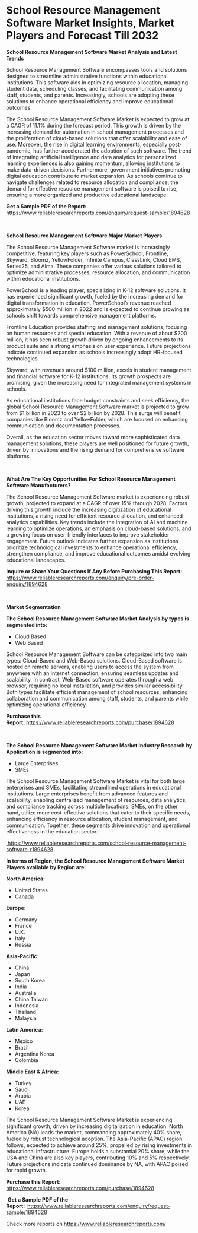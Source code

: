 <p><h1>School Resource Management Software Market Insights, Market Players and Forecast Till 2032</h1></p><p><strong>School Resource Management Software Market Analysis and Latest Trends</strong></p>
<p><p>School Resource Management Software encompasses tools and solutions designed to streamline administrative functions within educational institutions. This software aids in optimizing resource allocation, managing student data, scheduling classes, and facilitating communication among staff, students, and parents. Increasingly, schools are adopting these solutions to enhance operational efficiency and improve educational outcomes.</p><p>The School Resource Management Software Market is expected to grow at a CAGR of 11.1% during the forecast period. This growth is driven by the increasing demand for automation in school management processes and the proliferation of cloud-based solutions that offer scalability and ease of use. Moreover, the rise in digital learning environments, especially post-pandemic, has further accelerated the adoption of such software. The trend of integrating artificial intelligence and data analytics for personalized learning experiences is also gaining momentum, allowing institutions to make data-driven decisions. Furthermore, government initiatives promoting digital education contribute to market expansion. As schools continue to navigate challenges related to resource allocation and compliance, the demand for effective resource management software is poised to rise, ensuring a more organized and productive educational landscape.</p></p>
<p><strong>Get a Sample PDF of the Report:&nbsp;</strong> <a href="https://www.reliableresearchreports.com/enquiry/request-sample/1894628?utm_campaign=2665&utm_medium=2&utm_source=Github&utm_content=ia&utm_term=28032025&utm_id=school-resource-management-software">https://www.reliableresearchreports.com/enquiry/request-sample/1894628</a></p>
<p>&nbsp;</p>
<p><strong>School Resource Management Software Major Market Players</strong></p>
<p><p>The School Resource Management Software market is increasingly competitive, featuring key players such as PowerSchool, Frontline, Skyward, Bloomz, YellowFolder, Infinite Campus, ClassLink, Cloud EMS, Series25, and Alma. These companies offer various solutions tailored to optimize administrative processes, resource allocation, and communication within educational institutions. </p><p>PowerSchool is a leading player, specializing in K-12 software solutions. It has experienced significant growth, fueled by the increasing demand for digital transformation in education. PowerSchool’s revenue reached approximately $500 million in 2022 and is expected to continue growing as schools shift towards comprehensive management platforms.</p><p>Frontline Education provides staffing and management solutions, focusing on human resources and special education. With a revenue of about $200 million, it has seen robust growth driven by ongoing enhancements to its product suite and a strong emphasis on user experience. Future projections indicate continued expansion as schools increasingly adopt HR-focused technologies.</p><p>Skyward, with revenues around $100 million, excels in student management and financial software for K-12 institutions. Its growth prospects are promising, given the increasing need for integrated management systems in schools.</p><p>As educational institutions face budget constraints and seek efficiency, the global School Resource Management Software market is projected to grow from $1 billion in 2023 to over $2 billion by 2028. This surge will benefit companies like Bloomz and YellowFolder, which are focused on enhancing communication and documentation processes.</p><p>Overall, as the education sector moves toward more sophisticated data management solutions, these players are well positioned for future growth, driven by innovations and the rising demand for comprehensive software platforms.</p></p>
<p>&nbsp;</p>
<p><strong>What Are The Key Opportunities For School Resource Management Software Manufacturers?</strong></p>
<p><p>The School Resource Management Software market is experiencing robust growth, projected to expand at a CAGR of over 15% through 2028. Factors driving this growth include the increasing digitization of educational institutions, a rising need for efficient resource allocation, and enhanced analytics capabilities. Key trends include the integration of AI and machine learning to optimize operations, an emphasis on cloud-based solutions, and a growing focus on user-friendly interfaces to improve stakeholder engagement. Future outlook indicates further expansion as institutions prioritize technological investments to enhance operational efficiency, strengthen compliance, and improve educational outcomes amidst evolving educational landscapes.</p></p>
<p><strong>Inquire or Share Your Questions If Any Before Purchasing This Report:</strong> <a href="https://www.reliableresearchreports.com/enquiry/pre-order-enquiry/1894628?utm_campaign=2665&utm_medium=2&utm_source=Github&utm_content=ia&utm_term=28032025&utm_id=school-resource-management-software">https://www.reliableresearchreports.com/enquiry/pre-order-enquiry/1894628</a></p>
<p>&nbsp;</p>
<p><strong>Market Segmentation</strong></p>
<p><strong>The School Resource Management Software Market Analysis by types is segmented into:</strong></p>
<p><ul><li>Cloud Based</li><li>Web Based</li></ul></p>
<p><p>School Resource Management Software can be categorized into two main types: Cloud-Based and Web-Based solutions. Cloud-Based software is hosted on remote servers, enabling users to access the system from anywhere with an internet connection, ensuring seamless updates and scalability. In contrast, Web-Based software operates through a web browser, requiring no local installation, and provides similar accessibility. Both types facilitate efficient management of school resources, enhancing collaboration and communication among staff, students, and parents while optimizing operational efficiency.</p></p>
<p><strong>Purchase this Report:&nbsp;</strong><a href="https://www.reliableresearchreports.com/purchase/1894628?utm_campaign=2665&utm_medium=2&utm_source=Github&utm_content=ia&utm_term=28032025&utm_id=school-resource-management-software">https://www.reliableresearchreports.com/purchase/1894628</a></p>
<p>&nbsp;</p>
<p><strong>The School Resource Management Software Market Industry Research by Application is segmented into:</strong></p>
<p><ul><li>Large Enterprises</li><li>SMEs</li></ul></p>
<p><p>The School Resource Management Software Market is vital for both large enterprises and SMEs, facilitating streamlined operations in educational institutions. Large enterprises benefit from advanced features and scalability, enabling centralized management of resources, data analytics, and compliance tracking across multiple locations. SMEs, on the other hand, utilize more cost-effective solutions that cater to their specific needs, enhancing efficiency in resource allocation, student management, and communication. Together, these segments drive innovation and operational effectiveness in the education sector.</p></p>
<p><a href="https://www.reliableresearchreports.com/school-resource-management-software-r1894628?utm_campaign=2665&utm_medium=2&utm_source=Github&utm_content=ia&utm_term=28032025&utm_id=school-resource-management-software">&nbsp;https://www.reliableresearchreports.com/school-resource-management-software-r1894628</a></p>
<p><strong>In terms of Region, the School Resource Management Software Market Players available by Region are:</strong></p>
<p>
    <p> <strong> North America: </strong>
        <ul>
            <li>United States</li>
            <li>Canada</li>
        </ul>
        </p> 
    <p> <strong> Europe: </strong>
        <ul>
            <li>Germany</li>
            <li>France</li>
            <li>U.K.</li>
            <li>Italy</li>
            <li>Russia</li>
        </ul>
        </p> 
    <p> <strong> Asia-Pacific: </strong>
        <ul>
            <li>China</li>
            <li>Japan</li>
            <li>South Korea</li>
            <li>India</li>
            <li>Australia</li>
            <li>China Taiwan</li>
            <li>Indonesia</li>
            <li>Thailand</li>
            <li>Malaysia</li>
        </ul>
        </p> 
    <p> <strong> Latin America: </strong>
        <ul>
            <li>Mexico</li>
            <li>Brazil</li>
            <li>Argentina Korea</li>
            <li>Colombia</li>
        </ul>
        </p> 
    <p> <strong> Middle East & Africa: </strong>
        <ul>
            <li>Turkey</li>
            <li>Saudi</li>
            <li>Arabia</li>
            <li>UAE</li>
            <li>Korea</li>
        </ul>
    </p>
    </p>
<p><p>The School Resource Management Software Market is experiencing significant growth, driven by increasing digitalization in education. North America (NA) leads the market, commanding approximately 40% share, fueled by robust technological adoption. The Asia-Pacific (APAC) region follows, expected to achieve around 25%, propelled by rising investments in educational infrastructure. Europe holds a substantial 20% share, while the USA and China are also key players, contributing 10% and 5% respectively. Future projections indicate continued dominance by NA, with APAC poised for rapid growth.</p></p>
<p><strong>Purchase this Report: </strong><a href="https://www.reliableresearchreports.com/purchase/1894628?utm_campaign=2665&utm_medium=2&utm_source=Github&utm_content=ia&utm_term=28032025&utm_id=school-resource-management-software">https://www.reliableresearchreports.com/purchase/1894628</a></p>
<p>&nbsp;<strong>Get a Sample PDF of the Report:&nbsp;&nbsp;</strong><a href="https://www.reliableresearchreports.com/enquiry/request-sample/1894628?utm_campaign=2665&utm_medium=2&utm_source=Github&utm_content=ia&utm_term=28032025&utm_id=school-resource-management-software">https://www.reliableresearchreports.com/enquiry/request-sample/1894628</a></p>
<p><strong></strong></p>
<p>Check more reports on <a href="https://www.reliableresearchreports.com/?utm_campaign=2665&utm_medium=2&utm_source=Github&utm_content=ia&utm_term=28032025&utm_id=school-resource-management-software">https://www.reliableresearchreports.com/</a></p>